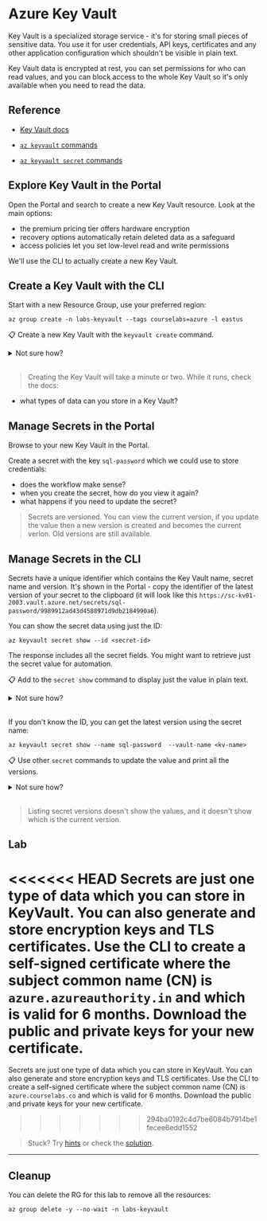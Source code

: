 # Azure Key Vault

Key Vault is a specialized storage service - it's for storing small pieces of sensitive data. You use it for user credentials, API keys, certificates and any other application configuration which shouldn't be visible in plain text. 

Key Vault data is encrypted at rest, you can set permissions for who can read values, and you can block access to the whole Key Vault so it's only available when you need to read the data.

## Reference

- [Key Vault docs](https://docs.microsoft.com/en-gb/azure/key-vault/)

- [`az keyvault` commands](https://docs.microsoft.com/en-us/cli/azure/keyvault?view=azure-cli-latest)

- [`az keyvault secret` commands](https://docs.microsoft.com/en-us/cli/azure/keyvault/secret?view=azure-cli-latest)

## Explore Key Vault in the Portal

Open the Portal and search to create a new Key Vault resource. Look at the main options:

- the premium pricing tier offers hardware encryption
- recovery options automatically retain deleted data as a safeguard
- access policies let you set low-level read and write permissions

We'll use the CLI to actually create a new Key Vault.

## Create a Key Vault with the CLI

Start with a new Resource Group, use your preferred region:

```
az group create -n labs-keyvault --tags courselabs=azure -l eastus
```

📋 Create a new Key Vault with the `keyvault create` command.

<details>
  <summary>Not sure how?</summary>

Start with the help:

```
az keyvault create --help
```

You need to specify the RG, region and a globally unique name:

```
az keyvault create -l eastus -g labs-keyvault -n <kv-name>
```

</details><br/>

> Creating the Key Vault will take a minute or two. While it runs, check the docs:

- what types of data can you store in a Key Vault?

## Manage Secrets in the Portal

Browse to your new Key Vault in the Portal.

Create a secret with the key `sql-password` which we could use to store credentials:

- does the workflow make sense?
- when you create the secret, how do you view it again?
- what happens if you need to update the secret?

> Secrets are versioned. You can view the current version, if you update the value then a new version is created and becomes the current verion. Old versions are still available.

## Manage Secrets in the CLI

Secrets have a unique identifier which contains the Key Vault name, secret name and version. It's shown in the Portal - copy the identifier of the latest version of your secret to the clipboard (it will look like this `https://sc-kv01-2003.vault.azure.net/secrets/sql-password/9989912ad43d4588971d9db2184990a6`).

You can show the secret data using just the ID:

```
az keyvault secret show --id <secret-id>
```

The response includes all the secret fields. You might want to retrieve just the secret value for automation.

📋 Add to the `secret show` command to display just the value in plain text.

<details>
  <summary>Not sure how?</summary>

Like other `az` commands you can add output and query parameters:

```
az keyvault secret show -o tsv --query "value" --id <secret-id>
```

</details><br/>

If you don't know the ID, you can get the latest version using the secret name:

```
az keyvault secret show --name sql-password  --vault-name <kv-name>
```

📋 Use other `secret` commands to update the value and print all the versions.

<details>
  <summary>Not sure how?</summary>

Check the commands available:

```
az keyvault secret --help
```

You use `secret set` to create or update a secret:

```
az keyvault secret set --name sql-password --value pw124123v4 --vault-name <kv-name>
```

And you can list all versions:

```
az keyvault secret list-versions --name sql-password --vault-name <kv-name>
```
</details><br/>

> Listing secret versions doesn't show the values, and it doesn't show which is the current version.

## Lab

<<<<<<< HEAD
Secrets are just one type of data which you can store in KeyVault. You can also generate and store encryption keys and TLS certificates. Use the CLI to create a self-signed certificate where the subject common name (CN) is `azure.azureauthority.in` and which is valid for 6 months. Download the public and private keys for your new certificate.
=======
Secrets are just one type of data which you can store in KeyVault. You can also generate and store encryption keys and TLS certificates. Use the CLI to create a self-signed certificate where the subject common name (CN) is `azure.courselabs.co` and which is valid for 6 months. Download the public and private keys for your new certificate.
>>>>>>> 294ba0192c4d7be6084b7914be1fecee6edd1552

> Stuck? Try [hints](hints.md) or check the [solution](solution.md).

___

## Cleanup

You can delete the RG for this lab to remove all the resources:

```
az group delete -y --no-wait -n labs-keyvault
```